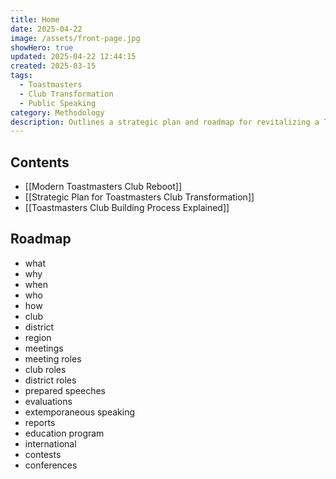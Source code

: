 ```yaml
---
title: Home
date: 2025-04-22
image: /assets/front-page.jpg
showHero: true
updated: 2025-04-22 12:44:15
created: 2025-03-15
tags:
  - Toastmasters
  - Club Transformation
  - Public Speaking
category: Methodology
description: Outlines a strategic plan and roadmap for revitalizing a Toastmasters club, detailing roles, meetings, speeches, evaluations, and international activities to enhance public speaking and leadership skills.
---
```


## Contents

- [[Modern Toastmasters Club Reboot]]
- [[Strategic Plan for Toastmasters Club Transformation]]
- [[Toastmasters Club Building Process Explained]]
## Roadmap 

- what
- why
- when
- who
- how
- club
- district
- region
- meetings
- meeting roles
- club roles
- district roles
- prepared speeches
- evaluations
- extemporaneous speaking 
- reports
- education program 
- international 
- contests
- conferences 
